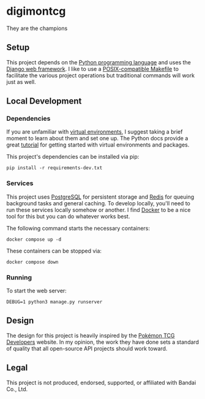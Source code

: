 # digimontcg
They are the champions

## Setup
This project depends on the [Python programming language](https://www.python.org/) and uses the [Django web framework](https://www.djangoproject.com/).
I like to use a [POSIX-compatible Makefile](https://pubs.opengroup.org/onlinepubs/9699919799.2018edition/utilities/make.html) to facilitate the various project operations but traditional commands will work just as well.

## Local Development
### Dependencies
If you are unfamiliar with [virtual environments](https://docs.python.org/3/library/venv.html), I suggest taking a brief moment to learn about them and set one up.
The Python docs provide a great [tutorial](https://docs.python.org/3/tutorial/venv.html) for getting started with virtual environments and packages.

This project's dependencies can be installed via pip:
```
pip install -r requirements-dev.txt
```

### Services
This project uses [PostgreSQL](https://www.postgresql.org/) for persistent storage and [Redis](https://redis.io/) for queuing background tasks and general caching.
To develop locally, you'll need to run these services locally somehow or another.
I find [Docker](https://www.docker.com/) to be a nice tool for this but you can do whatever works best.

The following command starts the necessary containers:
```
docker compose up -d
```

These containers can be stopped via:
```
docker compose down
```

### Running
To start the web server:
```
DEBUG=1 python3 manage.py runserver
```

## Design
The design for this project is heavily inspired by the [Pokémon TCG Developers](https://pokemontcg.io/) website.
In my opinion, the work they have done sets a standard of quality that all open-source API projects should work toward.

## Legal
This project is not produced, endorsed, supported, or affiliated with Bandai Co., Ltd.
